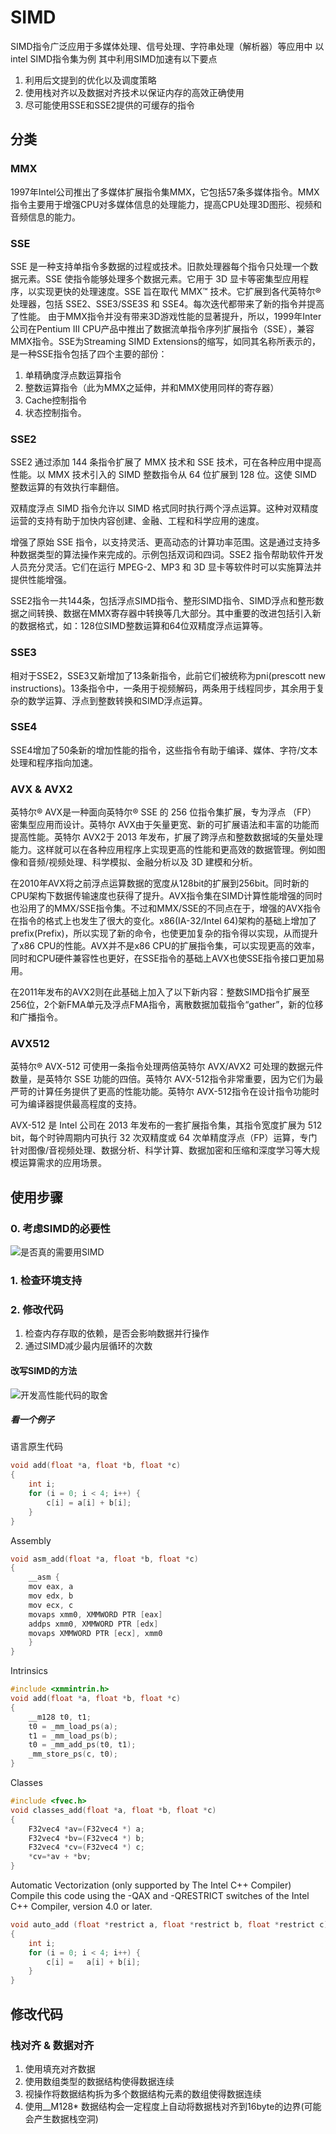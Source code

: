 # SIMD
SIMD指令广泛应用于多媒体处理、信号处理、字符串处理（解析器）等应用中
以intel SIMD指令集为例
其中利用SIMD加速有以下要点
1. 利用后文提到的优化以及调度策略
2. 使用栈对齐以及数据对齐技术以保证内存的高效正确使用
3. 尽可能使用SSE和SSE2提供的可缓存的指令
## 分类
### MMX
1997年Intel公司推出了多媒体扩展指令集MMX，它包括57条多媒体指令。MMX指令主要用于增强CPU对多媒体信息的处理能力，提高CPU处理3D图形、视频和音频信息的能力。
### SSE
SSE 是一种支持单指令多数据的过程或技术。旧款处理器每个指令只处理一个数据元素。SSE 使指令能够处理多个数据元素。它用于 3D 显卡等密集型应用程序，以实现更快的处理速度。SSE 旨在取代 MMX™ 技术。它扩展到各代英特尔® 处理器，包括 SSE2、SSE3/SSE3S 和 SSE4。每次迭代都带来了新的指令并提高了性能。
由于MMX指令并没有带来3D游戏性能的显著提升，所以，1999年Inter公司在Pentium III CPU产品中推出了数据流单指令序列扩展指令（SSE），兼容MMX指令。SSE为Streaming SIMD Extensions的缩写，如同其名称所表示的，是一种SSE指令包括了四个主要的部份：
1. 单精确度浮点数运算指令
2. 整数运算指令（此为MMX之延伸，并和MMX使用同样的寄存器）
3. Cache控制指令
4. 状态控制指令。
### SSE2
SSE2 通过添加 144 条指令扩展了 MMX 技术和 SSE 技术，可在各种应用中提高性能。以 MMX 技术引入的 SIMD 整数指令从 64 位扩展到 128 位。这使 SIMD 整数运算的有效执行率翻倍。

双精度浮点 SIMD 指令允许以 SIMD 格式同时执行两个浮点运算。这种对双精度运营的支持有助于加快内容创建、金融、工程和科学应用的速度。

增强了原始 SSE 指令，以支持灵活、更高动态的计算功率范围。这是通过支持多种数据类型的算法操作来完成的。示例包括双词和四词。SSE2 指令帮助软件开发人员充分灵活。它们在运行 MPEG-2、MP3 和 3D 显卡等软件时可以实施算法并提供性能增强。

SSE2指令一共144条，包括浮点SIMD指令、整形SIMD指令、SIMD浮点和整形数据之间转换、数据在MMX寄存器中转换等几大部分。其中重要的改进包括引入新的数据格式，如：128位SIMD整数运算和64位双精度浮点运算等。
### SSE3
相对于SSE2，SSE3又新增加了13条新指令，此前它们被统称为pni(prescott new instructions)。13条指令中，一条用于视频解码，两条用于线程同步，其余用于复杂的数学运算、浮点到整数转换和SIMD浮点运算。
### SSE4
SSE4增加了50条新的增加性能的指令，这些指令有助于编译、媒体、字符/文本处理和程序指向加速。
### AVX & AVX2
英特尔® AVX是一种面向英特尔® SSE 的 256 位指令集扩展，专为浮点 （FP） 密集型应用而设计。英特尔 AVX由于矢量更宽、新的可扩展语法和丰富的功能而提高性能。英特尔 AVX2于 2013 年发布，扩展了跨浮点和整数数据域的矢量处理能力。这样就可以在各种应用程序上实现更高的性能和更高效的数据管理。例如图像和音频/视频处理、科学模拟、金融分析以及 3D 建模和分析。 

在2010年AVX将之前浮点运算数据的宽度从128bit的扩展到256bit。同时新的CPU架构下数据传输速度也获得了提升。AVX指令集在SIMD计算性能增强的同时也沿用了的MMX/SSE指令集。不过和MMX/SSE的不同点在于，增强的AVX指令在指令的格式上也发生了很大的变化。x86(IA-32/Intel 64)架构的基础上增加了prefix(Prefix)，所以实现了新的命令，也使更加复杂的指令得以实现，从而提升了x86 CPU的性能。AVX并不是x86 CPU的扩展指令集，可以实现更高的效率，同时和CPU硬件兼容性也更好，在SSE指令的基础上AVX也使SSE指令接口更加易用。

在2011年发布的AVX2则在此基础上加入了以下新内容：整数SIMD指令扩展至256位，2个新FMA单元及浮点FMA指令，离散数据加载指令“gather”，新的位移和广播指令。

### AVX512
英特尔® AVX-512 可使用一条指令处理两倍英特尔 AVX/AVX2 可处理的数据元件数量，是英特尔 SSE 功能的四倍。英特尔 AVX-512指令非常重要，因为它们为最严苛的计算任务提供了更高的性能功能。英特尔 AVX-512指令在设计指令功能时可为编译器提供最高程度的支持。

AVX-512 是 Intel 公司在 2013 年发布的一套扩展指令集，其指令宽度扩展为 512 bit，每个时钟周期内可执行 32 次双精度或 64 次单精度浮点（FP）运算，专门针对图像/音视频处理、数据分析、科学计算、数据加密和压缩和深度学习等大规模运算需求的应用场景。
## 使用步骤
### 0. 考虑SIMD的必要性
![是否真的需要用SIMD](pics/should_SIMD_or_not.png)
### 1. 检查环境支持
### 2. 修改代码
1. 检查内存存取的依赖，是否会影响数据并行操作
2. 通过SIMD减少最内层循环的次数
#### 改写SIMD的方法
![开发高性能代码的取舍](pics/SIMD_Coding_Methodologies_Trade-offs.png)
##### 看一个例子
语言原生代码
```C++
void add(float *a, float *b, float *c)
{
    int i;
    for (i = 0; i < 4; i++) {
        c[i] = a[i] + b[i];
    }
}
```
Assembly
```C++
void asm_add(float *a, float *b, float *c)
{
    __asm {
    mov eax, a
    mov edx, b
    mov ecx, c
    movaps xmm0, XMMWORD PTR [eax]
    addps xmm0, XMMWORD PTR [edx]
    movaps XMMWORD PTR [ecx], xmm0
    }
}
```
Intrinsics
```C++
#include <xmmintrin.h>
void add(float *a, float *b, float *c)
{
    __m128 t0, t1;
    t0 = _mm_load_ps(a);
    t1 = _mm_load_ps(b);
    t0 = _mm_add_ps(t0, t1);
    _mm_store_ps(c, t0);
}
```
Classes
```C++
#include <fvec.h>
void classes_add(float *a, float *b, float *c)
{
    F32vec4 *av=(F32vec4 *) a;
    F32vec4 *bv=(F32vec4 *) b;
    F32vec4 *cv=(F32vec4 *) c;
    *cv=*av + *bv;
}
```
Automatic Vectorization (only supported by The Intel C++ Compiler)
Compile this code using the -QAX and -QRESTRICT switches of the Intel C++ Compiler, version 4.0 or later.
```C++
void auto_add (float *restrict a, float *restrict b, float *restrict c)
{
    int i;
    for (i = 0; i < 4; i++) {
        c[i] =   a[i] + b[i];
    }
}
```
## 修改代码
### 栈对齐 & 数据对齐
1. 使用填充对齐数据
2. 使用数组类型的数据结构使得数据连续
3. 视操作将数据结构拆为多个数据结构元素的数组使得数据连续
4. 使用__M128* 数据结构会一定程度上自动将数据栈对齐到16byte的边界(可能会产生数据栈空洞)